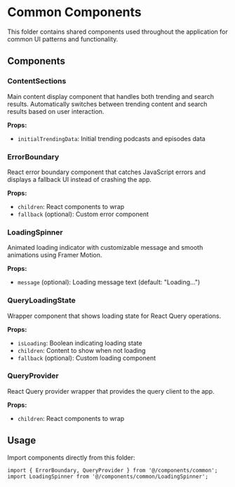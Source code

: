 # Common Components

This folder contains shared components used throughout the application for common UI patterns and functionality.

## Components

### ContentSections
Main content display component that handles both trending and search results. Automatically switches between trending content and search results based on user interaction.

**Props:**
- `initialTrendingData`: Initial trending podcasts and episodes data

### ErrorBoundary
React error boundary component that catches JavaScript errors and displays a fallback UI instead of crashing the app.

**Props:**
- `children`: React components to wrap
- `fallback` (optional): Custom error component

### LoadingSpinner
Animated loading indicator with customizable message and smooth animations using Framer Motion.

**Props:**
- `message` (optional): Loading message text (default: "Loading...")

### QueryLoadingState
Wrapper component that shows loading state for React Query operations.

**Props:**
- `isLoading`: Boolean indicating loading state
- `children`: Content to show when not loading
- `fallback` (optional): Custom loading component

### QueryProvider
React Query provider wrapper that provides the query client to the app.

**Props:**
- `children`: React components to wrap

## Usage

Import components directly from this folder:

```tsx
import { ErrorBoundary, QueryProvider } from '@/components/common';
import LoadingSpinner from '@/components/common/LoadingSpinner';
``` 